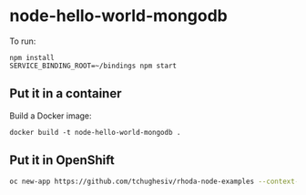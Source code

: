 # node-hello-world-mongodb

To run:

    npm install
    SERVICE_BINDING_ROOT=~/bindings npm start

## Put it in a container

Build a Docker image:

    docker build -t node-hello-world-mongodb .

## Put it in OpenShift

```bash
oc new-app https://github.com/tchughesiv/rhoda-node-examples --context-dir=node-hello-world-mongodb --name=node-hello-world-mongodb --strategy=docker
```
